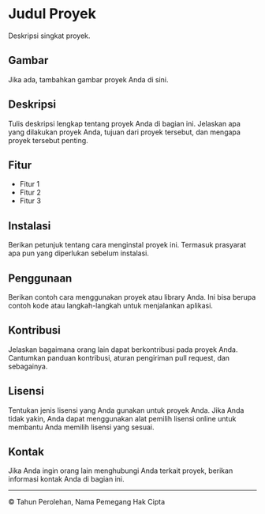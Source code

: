 # Judul Proyek

Deskripsi singkat proyek.

## Gambar

Jika ada, tambahkan gambar proyek Anda di sini.

## Deskripsi

Tulis deskripsi lengkap tentang proyek Anda di bagian ini. Jelaskan apa yang dilakukan proyek Anda, tujuan dari proyek tersebut, dan mengapa proyek tersebut penting.

## Fitur

- Fitur 1
- Fitur 2
- Fitur 3

## Instalasi

Berikan petunjuk tentang cara menginstal proyek ini. Termasuk prasyarat apa pun yang diperlukan sebelum instalasi.

## Penggunaan

Berikan contoh cara menggunakan proyek atau library Anda. Ini bisa berupa contoh kode atau langkah-langkah untuk menjalankan aplikasi.

## Kontribusi

Jelaskan bagaimana orang lain dapat berkontribusi pada proyek Anda. Cantumkan panduan kontribusi, aturan pengiriman pull request, dan sebagainya.

## Lisensi

Tentukan jenis lisensi yang Anda gunakan untuk proyek Anda. Jika Anda tidak yakin, Anda dapat menggunakan alat pemilih lisensi online untuk membantu Anda memilih lisensi yang sesuai.

## Kontak

Jika Anda ingin orang lain menghubungi Anda terkait proyek, berikan informasi kontak Anda di bagian ini.

---

© Tahun Perolehan, Nama Pemegang Hak Cipta
